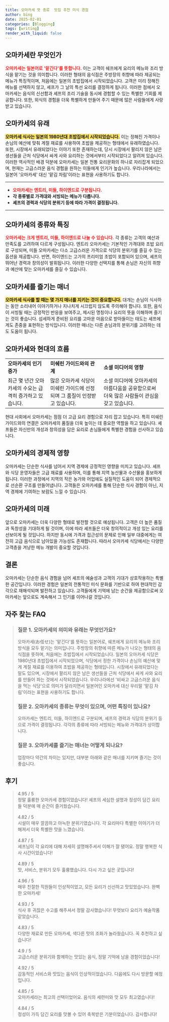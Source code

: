 ```yaml
---
title: 오마카세 뜻 종류  맛집 추천 미식 경험
author: bing
date: 2025-02-01
categories: [Blogging]
tags: [writing]
render_with_liquid: false
---
```



<h2 id='오마카세란 무엇인가'>오마카세란 무엇인가</h2>

<p><b><span style="color: #ee2323;">오마카세는 일본어로 '맡긴다'를 뜻합니다.</span></b> 이는 고객이 쉐프에게 요리의 메뉴와 조리 방식을 맡기는 것을 의미합니다. 이러한 형태의 음식점은 주방장의 취향에 따라 제공되는 메뉴가 특징적이며, 처음에는 일본의 초밥집에서 시작되었습니다. 고객은 미리 정해진 메뉴를 선택하지 않고, 셰프가 그 날의 특선 요리를 결정하게 됩니다. 이러한 점에서 오마카세는 음식의 신선함과 셰프의 조리 기술을 동시에 경험할 수 있는 특별한 기회를 제공합니다. 또한, 외식의 경험을 더욱 특별하게 만들어 주기 때문에 많은 사람들에게 사랑받고 있습니다.</p>

<h2 id='오마카세의 유래'>오마카세의 유래</h2>

<p><b><span style="background-color: #ffe066;">오마카세 식사는 일본의 1980년대 초밥집에서 시작되었습니다.</span></b> 이는 정해진 가격이나 손님의 예산에 맞춰 계절 재료를 사용하여 초밥을 제공하는 형태에서 유래하였습니다. 또한, 시장에서 유래되었다는 이야기 또한 존재하는데, 당시 시장에서 팔리지 않은 남은 생선들을 근처 식당에서 싸게 사와 요리하는 것에서부터 시작되었다고 알려져 있습니다. 이러한 역사적인 배경 덕분에 오마카세는 일본 전통 요리문화의 하나로 자리잡게 되었으며, 현재는 고급스러운 음식 경험을 원하는 이들에게 인기가 높습니다. 우리나라에서는 일본어 '오마카세' 대신 '맡김 차림'이라는 표현을 사용하기도 합니다.</p>

<hr />

<ul>
    <li><b><span style="color: #ee2323;">오마카세는 엔트리, 미들, 하이엔드로 구분됩니다.</span></b></li>
    <li><b>각 종류별로 가격대와 서빙되는 메뉴가 다릅니다.</b></li>
    <li><b>셰프의 경력과 식당의 분위기 등에 따라 가격이 결정됩니다.</b></li>
</ul>

<hr />

<h2 id='오마카세의 종류와 특징'>오마카세의 종류와 특징</h2>

<p><b><span style="color: #ee2323;">오마카세는 크게 엔트리, 미들, 하이엔드로 나눌 수 있습니다.</span></b> 각 종류는 고객의 예산과 만족도를 고려하여 다르게 구성됩니다. 엔트리 오마카세는 기본적인 가격대와 초밥 요리로 구성되며, 미들 오마카세는 다소 고급스러운 가격으로 식당의 분위기를 즐길 수 있는 옵션을 제공합니다. 반면, 하이엔드는 고가의 프리미엄 초밥이 포함되어 있으며, 셰프의 뛰어난 경력과 창의성이 발휘됩니다. 이러한 다양한 선택지를 통해 손님은 자신의 취향과 예산에 맞는 오마카세를 즐길 수 있습니다.</p>

<h2 id='오마카세를 즐기는 매너'>오마카세를 즐기는 매너</h2>

<p><b><span style="background-color: #ffe066;">오마카세 식사를 할 때는 몇 가지 매너를 지키는 것이 중요합니다.</span></b> 대개는 손님이 식사하는 동안 소리내어 이야기하거나 지나치게 시끄럽지 않도록 주의해야 합니다. 또한, 음식이 서빙될 때는 긍정적인 반응을 보여주고, 제시된 명칭이나 요리의 뜻을 이해하며 즐기는 것이 좋습니다. 섬세하게 준비된 요리를 고마운 마음으로 받아들이는 태도는 셰프에게도 존중을 표현하는 방식입니다. 이러한 매너는 다른 손님과의 분위기를 고려하는 데도 도움이 됩니다.</p>

<h2 id='오마카세와 현대의 흐름'>오마카세와 현대의 흐름</h2>

<table>
    <tr>
        <td><b>오마카세의 인기 증가</b></td>
        <td><b>미쉐린 가이드와의 관계</b></td>
        <td><b>소셜 미디어의 영향</b></td>
    </tr>
    <tr>
        <td>최근 몇 년간 오마카세의 수요는 급격히 증가하고 있습니다.</td>
        <td>많은 오마카세 식당이 미쉐린 가이드에 선정되며 그 품질이 인정받고 있습니다.</td>
        <td>소셜 미디어에 오마카세의 아름다움을 공유함으로써 더욱 많은 사람들이 관심을 갖고 있습니다.</td>
    </tr>
</table>

<p>현대 사회에서 오마카세는 점점 더 고급 요리 경험으로 자리 잡고 있습니다. 특히 미쉐린 가이드와의 연결은 오마카세의 품질을 더욱 높이는 데 중요한 역할을 하고 있습니다. 셰프들은 자신만의 개성과 창의성을 담은 요리로 손님들에게 특별한 경험을 선사하고 있습니다.</p>

<h2 id='오마카세의 경제적 영향'>오마카세의 경제적 영향</h2>

<p>오마카세는 단순한 식사를 넘어서 지역 경제에 긍정적인 영향을 미치고 있습니다. 셰프와 식당 운영자들은 고급 재료를 사용하며, 이를 통해 지역 농산물과 수산물을 홍보하게 됩니다. 이러한 과정에서 지역의 작은 농가와 어업에도 실질적인 도움이 되어 경제적으로 선순환 구조를 만들어냅니다. 고객들은 오마카세를 통해 단순한 식사 경험이 아닌, 지역 경제에 기여하는 보람도 느낄 수 있습니다.</p>

<h2 id='오마카세의 미래'>오마카세의 미래</h2>

<p>앞으로 오마카세는 더욱 다양한 형태로 발전할 것으로 예상됩니다. 고객은 더 높은 품질과 독창성을 기대하게 될 것이며, 이에 따라 셰프들은 더욱 창의적이고 개성 있는 요리를 선보이게 될 것입니다. 하지만 동시에 가격과 접근성의 문제로 인해 일부 대중에게는 여전히 고급 음식으로 남아있을 가능성도 존재합니다. 따라서 오마카세 식당에서는 다양한 고객층을 겨냥한 메뉴 개발이 중요할 것입니다.</p>

<h2 id='결론'>결론</h2>

<p>오마카세는 단순한 음식 경험을 넘어 셰프의 예술성과 고객의 기대가 상호작용하는 특별한 공간입니다. 이러한 경험은 일본의 전통적인 미식 문화를 기반으로 하여 현대적인 감각으로 재해석되며 발전하고 있습니다. 고객들에게 기억에 남는 순간을 제공함으로써 오마카세는 앞으로도 계속해서 그 인기를 이어나갈 것입니다.</p>


<h2 id='자주_찾는_FAQ'>자주 찾는 FAQ</h2>
<div itemscope="" itemtype="https://schema.org/FAQPage"> 
<blockquote> 
<div itemscope="" itemprop="mainEntity" itemtype="https://schema.org/Question"> 
<h3 itemprop="name">질문 1. 오마카세의 의미와 유래는 무엇인가요?</h3> 
<div itemscope="" itemprop="acceptedAnswer" itemtype="https://schema.org/Answer"> 
<span itemprop="text"> 
<p>오마카세(お任せ)는 '맡긴다'를 뜻하는 일본어로, 쉐프에게 요리의 메뉴와 조리방식을 모두 맡기는 의미입니다. 주방장의 취향에 따른 메뉴가 나오는 형태의 음식점을 뜻하며, 처음에는 초밥집에서 시작되었습니다. 일본의 오마카세 식당은 1980년대 초밥집에서 시작되었으며, 식당에서 정한 가격이나 손님의 예산에 맞게 계절 재료를 이용하여 초밥을 제공하는 형태입니다. 시장에서 유래되었다는 말도 있으며, 시장에서 팔리지 않은 남은 생선들을 근처 식당에서 싸게 사와 요리를 만들어 파는 것에서 시작되었습니다. 우리나라에선 '비싸고 고급스러운 음식을 먹는 식당'으로 의미가 달라지면서 일본어인 오마카세 대신 우리말 '맡김 차림'이라는 표현을 사용하기도 합니다.</p> 
</span> 
</div> 
</div> 
<div itemscope="" itemprop="mainEntity" itemtype="https://schema.org/Question"> 
<h3 itemprop="name">질문 2. 오마카세의 종류는 무엇이 있으며, 어떤 특징이 있나요?</h3> 
<div itemscope="" itemprop="acceptedAnswer" itemtype="https://schema.org/Answer"> 
<span itemprop="text"> 
<p>오마카세는 엔트리, 미들, 하이엔드로 구분되며, 셰프의 경력과 식당의 분위기 등으로 가격이 결정됩니다. 각각의 종류에 따라 서빙되는 메뉴와 가격대가 상이합니다.</p> 
</span> 
</div> 
</div> 
<div itemscope="" itemprop="mainEntity" itemtype="https://schema.org/Question"> 
<h3 itemprop="name">질문 3. 오마카세를 즐기는 매너는 어떻게 되나요?</h3> 
<div itemscope="" itemprop="acceptedAnswer" itemtype="https://schema.org/Answer"> 
<span itemprop="text"> 
<p>업장마다 약간의 차이는 있지만, 대부분 아래와 같은 매너를 지키며 즐기는 것이 좋습니다.</p> 
</span> 
</div> 
</div> 
</blockquote> 
</div>
<h2 id='후기'>후기</h2>
<div itemscope itemtype="https://schema.org/Product">
  <blockquote>
  <div itemprop="review" itemscope itemtype="https://schema.org/Review">
      <div itemprop="reviewRating" itemscope itemtype="https://schema.org/Rating"> <span itemprop="ratingValue">4.95</span> / <span itemprop="bestRating">5</span> </div>
      <span itemprop="reviewBody">정말 훌륭한 오마카세 경험이었습니다! 셰프의 세심한 설명과 정성이 담긴 요리들 덕분에 매 순간이 즐거웠습니다.</span>
  </div>
  <br>
  <div itemprop="review" itemscope itemtype="https://schema.org/Review">
      <div itemprop="reviewRating" itemscope itemtype="https://schema.org/Rating"> <span itemprop="ratingValue">4.82</span> / <span itemprop="bestRating">5</span> </div>
      <span itemprop="reviewBody">시설이 매우 깔끔하고 아늑한 분위기였습니다. 각 요리마다 특별한 이야기가 더해져서 더욱 특별한 맛을 느꼈습니다.</span>
  </div>
  <br>
  <div itemprop="review" itemscope itemtype="https://schema.org/Review">
      <div itemprop="reviewRating" itemscope itemtype="https://schema.org/Rating"> <span itemprop="ratingValue">4.87</span> / <span itemprop="bestRating">5</span> </div>
      <span itemprop="reviewBody">셰프님이 각 요리에 대해 자세히 설명해주셔서 이해가 잘 됐어요. 정말 행복한 식사 시간이었습니다!</span>
  </div>
  <br>
  <div itemprop="review" itemscope itemtype="https://schema.org/Review">
      <div itemprop="reviewRating" itemscope itemtype="https://schema.org/Rating"> <span itemprop="ratingValue">4.89</span> / <span itemprop="bestRating">5</span> </div>
      <span itemprop="reviewBody">맛, 서비스, 분위기 모두 훌륭했습니다. 다시 가고 싶은 곳입니다!</span>
  </div>
  <br>
  <div itemprop="review" itemscope itemtype="https://schema.org/Review">
      <div itemprop="reviewRating" itemscope itemtype="https://schema.org/Rating"> <span itemprop="ratingValue">4.96</span> / <span itemprop="bestRating">5</span> </div>
      <span itemprop="reviewBody">매우 친절한 직원들이 인상적이었고, 모든 요리가 신선하고 맛있었습니다. 완벽한 오마카세!</span>
  </div>
  <br>
  <div itemprop="review" itemscope itemtype="https://schema.org/Review">
      <div itemprop="reviewRating" itemscope itemtype="https://schema.org/Rating"> <span itemprop="ratingValue">4.93</span> / <span itemprop="bestRating">5</span> </div>
      <span itemprop="reviewBody">식사 후 귀찮은 수고를 해주셔서 정말 감사했습니다! 무엇보다 요리가 예술작품 같았습니다.</span>
  </div>
  <br>
  <div itemprop="review" itemscope itemtype="https://schema.org/Review">
      <div itemprop="reviewRating" itemscope itemtype="https://schema.org/Rating"> <span itemprop="ratingValue">4.83</span> / <span itemprop="bestRating">5</span> </div>
      <span itemprop="reviewBody">다양한 재료로 만든 오마카세, 색다른 맛의 조화가 놀라웠습니다. 꼭 추천하고 싶습니다!</span>
  </div>
  <br>
  <div itemprop="review" itemscope itemtype="https://schema.org/Review">
      <div itemprop="reviewRating" itemscope itemtype="https://schema.org/Rating"> <span itemprop="ratingValue">4.9</span> / <span itemprop="bestRating">5</span> </div>
      <span itemprop="reviewBody">고급스러운 분위기와 함께하는 맛있는 음식, 정말 기억에 남을 경험이었습니다!</span>
  </div>
  <br>
  <div itemprop="review" itemscope itemtype="https://schema.org/Review">
      <div itemprop="reviewRating" itemscope itemtype="https://schema.org/Rating"> <span itemprop="ratingValue">4.92</span> / <span itemprop="bestRating">5</span> </div>
      <span itemprop="reviewBody">감동적인 서비스와 맛있는 음식이 인상적이었습니다. 다음에도 다시 방문할 예정입니다.</span>
  </div>
  <br>
  <div itemprop="review" itemscope itemtype="https://schema.org/Review">
      <div itemprop="reviewRating" itemscope itemtype="https://schema.org/Rating"> <span itemprop="ratingValue">4.85</span> / <span itemprop="bestRating">5</span> </div>
      <span itemprop="reviewBody">오마카세라는 최고의 선택이었어요. 음식의 세련미와 맛 모두 최고였습니다!</span>
  </div>
  <br>
  <div itemprop="review" itemscope itemtype="https://schema.org/Review">
      <div itemprop="reviewRating" itemscope itemtype="https://schema.org/Rating"> <span itemprop="ratingValue">4.84</span> / <span itemprop="bestRating">5</span> </div>
      <span itemprop="reviewBody">정성이 가득 담긴 요리를 맛볼 수 있어 축복받은 기분이었습니다. 감사합니다!</span>
  </div>
  </blockquote>
</div>
